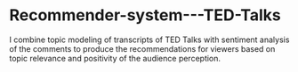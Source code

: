 # Recommender-system---TED-Talks
I combine topic modeling of transcripts of TED Talks with sentiment analysis of the comments to produce the recommendations for viewers based on topic relevance and positivity of the audience perception.
